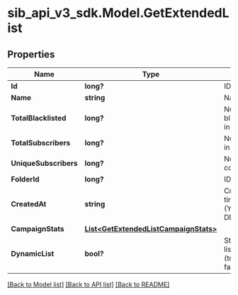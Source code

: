 # sib_api_v3_sdk.Model.GetExtendedList
## Properties

Name | Type | Description | Notes
------------ | ------------- | ------------- | -------------
**Id** | **long?** | ID of the list | 
**Name** | **string** | Name of the list | 
**TotalBlacklisted** | **long?** | Number of blacklisted contacts in the list | 
**TotalSubscribers** | **long?** | Number of contacts in the list | 
**UniqueSubscribers** | **long?** | Number of unique contacts in the list | 
**FolderId** | **long?** | ID of the folder | 
**CreatedAt** | **string** | Creation UTC date-time of the list (YYYY-MM-DDTHH:mm:ss.SSSZ) | 
**CampaignStats** | [**List&lt;GetExtendedListCampaignStats&gt;**](GetExtendedListCampaignStats.md) |  | [optional] 
**DynamicList** | **bool?** | Status telling if the list is dynamic or not (true&#x3D;dynamic, false&#x3D;not dynamic) | [optional] 

[[Back to Model list]](../README.md#documentation-for-models) [[Back to API list]](../README.md#documentation-for-api-endpoints) [[Back to README]](../README.md)

